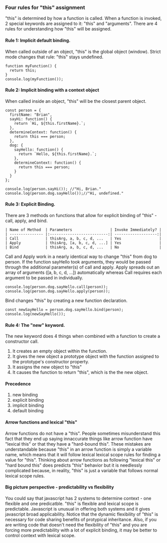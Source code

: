 ### Four rules for "this" assignment

"this" is determined by how a function is called. When a function is invoked, 2
special keywords are assigned to it: "this" and "arguments". There are 4 rules for
understanding how "this" will be assigned.

#### Rule 1: Implicit default binding.

When called outside of an object, "this" is the global object (window).
Strict mode changes that rule: "this" stays undefined.

```
function myFunction() {
  return this;
}
console.log(myFunction());
```

#### Rule 2: Implicit binding with a context object

When called inside an object, "this" will be the closest parent object.

```
const person = {
  firstName: "Brian",
  sayHi: function() {
    return `Hi, ${this.firstName}.`;
  },
  determineContext: function() {
    return this === person;
  },
  dog: {
    sayHello: function() {
      return `Hello, ${this.firstName}.`;
    },
    determineContext: function() {
      return this === person;
    }
  }
};

console.log(person.sayHi()); //"Hi, Brian."
console.log(person.dog.sayHello());//"Hi, undefined."
```

#### Rule 3: Explicit Binding.

There are 3 methods on functions that allow for explicit binding of "this" - call, apply, and bind.

```
| Name of Method  | Parameters                 | Invoke Immediately? |
| --------------- |:--------------------------:| -------------------:|
| Call            | thisArg, a, b, c, d, ...   | Yes                 |
| Apply           | thisArg, [a, b, c, d, ...] | Yes                 |
| Bind            | thisArg, a, b, c, d, ...   | No                  |
```

Call and Apply work in a nearly identical way to change "this" from dog to person. If the function sayHello took arguments, they would be passed through the additional parameter(s) of call and apply. Apply spreads out an array of arguments ([a, b, c, d, ...]) automatically whereas Call requires each argument to be passed in individually.

```
console.log(person.dog.sayHello.call(person));
console.log(person.dog.sayHello.apply(person));
```

Bind changes "this" by creating a new function declaration.

```
const newSayHello = person.dog.sayHello.bind(person);
console.log(newSayHello());
```

#### Rule 4: The "new" keyword.

The new keyword does 4 things when combined with a function to create a constructor
call.

1.  It creates an empty object within the function.
2.  It gives the new object a prototype object with the function assigned to the
    prototype's constructor property.
3.  It assigns the new object to "this"
4.  It causes the function to return "this", which is the the new object.

#### Precedence

1.  new binding
2.  explicit binding
3.  implicit binding
4.  default binding

#### Arrow functions and lexical "this"

Arrow functions do not have a "this". People sometimes misunderstand this fact that
they end up saying innaccurate things like arrow function have "lexical this" or
that they have a "hard-bound this".
These mistakes are understandable because "this" in an arrow function is simply a
variable name, which means that it will follow lexical lexical scope rules for
finding a value for "this". Thinking about arrow functions as following "lexical
this" or "hard bound this" does predicts "this" behavior but it is needlessly
complicated because, in reality, "this" is just a variable that follows normal
lexical scope rules.

#### Big picture perspective - predictability vs flexibility

You could say that javascript has 2 systems to determine context - one flexible
and one predicatble. "this" is flexible and lexical scope is predictable. Javascript
is unusual in offering both systems and it gives javascript broad applicability.
Notice that the dynamic flexibility of "this" is necessary for code sharing benefits
of protypical inheritance. Also, if you are writing code that doesn't need the
flexibility of "this" and you are forcing more predictability with a lot of
explicit binding, it may be better to control context with lexical scope.
